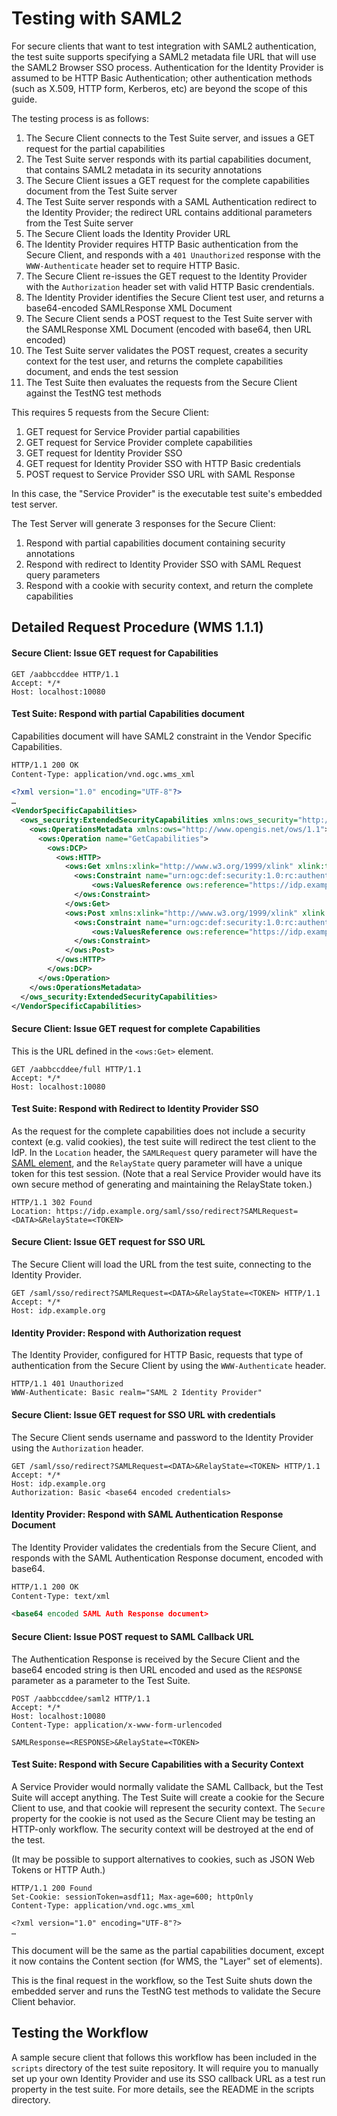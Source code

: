 
# Testing with SAML2

For secure clients that want to test integration with SAML2 authentication, the test suite supports specifying a SAML2 metadata file URL that will use the SAML2 Browser SSO process. Authentication for the Identity Provider is assumed to be HTTP Basic Authentication; other authentication methods (such as X.509, HTTP form, Kerberos, etc) are beyond the scope of this guide.

The testing process is as follows:

1. The Secure Client connects to the Test Suite server, and issues a GET request for the partial capabilities
2. The Test Suite server responds with its partial capabilities document, that contains SAML2 metadata in its security annotations
3. The Secure Client issues a GET request for the complete capabilities document from the Test Suite server
4. The Test Suite server responds with a SAML Authentication redirect to the Identity Provider; the redirect URL contains additional parameters from the Test Suite server
5. The Secure Client loads the Identity Provider URL
6. The Identity Provider requires HTTP Basic authentication from the Secure Client, and responds with a `401 Unauthorized` response with the `WWW-Authenticate` header set to require HTTP Basic.
7. The Secure Client re-issues the GET request to the Identity Provider with the `Authorization` header set with valid HTTP Basic crendentials.
8. The Identity Provider identifies the Secure Client test user, and returns a base64-encoded SAMLResponse XML Document
9. The Secure Client sends a POST request to the Test Suite server with the SAMLResponse XML Document (encoded with base64, then URL encoded)
10. The Test Suite server validates the POST request, creates a security context for the test user, and returns the complete capabilities document, and ends the test session
11. The Test Suite then evaluates the requests from the Secure Client against the TestNG test methods

This requires 5 requests from the Secure Client:

1. GET request for Service Provider partial capabilities
2. GET request for Service Provider complete capabilities
3. GET request for Identity Provider SSO
4. GET request for Identity Provider SSO with HTTP Basic credentials
5. POST request to Service Provider SSO URL with SAML Response

In this case, the "Service Provider" is the executable test suite's embedded test server.

The Test Server will generate 3 responses for the Secure Client:

1. Respond with partial capabilities document containing security annotations
2. Respond with redirect to Identity Provider SSO with SAML Request query parameters
3. Respond with a cookie with security context, and return the complete capabilities

## Detailed Request Procedure (WMS 1.1.1)

#### Secure Client: Issue GET request for Capabilities

```
GET /aabbccddee HTTP/1.1
Accept: */*
Host: localhost:10080
```

#### Test Suite: Respond with partial Capabilities document

Capabilities document will have SAML2 constraint in the Vendor Specific Capabilities.

```xml
HTTP/1.1 200 OK
Content-Type: application/vnd.ogc.wms_xml

<?xml version="1.0" encoding="UTF-8"?>
…
<VendorSpecificCapabilities>
  <ows_security:ExtendedSecurityCapabilities xmlns:ows_security="http://www.opengis.net/security/1.0">
    <ows:OperationsMetadata xmlns:ows="http://www.opengis.net/ows/1.1">
      <ows:Operation name="GetCapabilities">
        <ows:DCP>
          <ows:HTTP>
            <ows:Get xmlns:xlink="http://www.w3.org/1999/xlink" xlink:type="simple" xlink:href="https://localhost:10080/aabbccddee/full">
              <ows:Constraint name="urn:ogc:def:security:1.0:rc:authentication:saml2">
                  <ows:ValuesReference ows:reference="https://idp.example.org/saml/sso"/>
              </ows:Constraint>
            </ows:Get>
            <ows:Post xmlns:xlink="http://www.w3.org/1999/xlink" xlink:type="simple" xlink:href="https://localhost:10080/aabbccddee/full">
              <ows:Constraint name="urn:ogc:def:security:1.0:rc:authentication:saml2">
                  <ows:ValuesReference ows:reference="https://idp.example.org/saml/sso"/>
              </ows:Constraint>
            </ows:Post>
          </ows:HTTP>
        </ows:DCP>
      </ows:Operation>
    </ows:OperationsMetadata>
  </ows_security:ExtendedSecurityCapabilities>
</VendorSpecificCapabilities>
```

#### Secure Client: Issue GET request for complete Capabilities

This is the URL defined in the `<ows:Get>` element.

```
GET /aabbccddee/full HTTP/1.1
Accept: */*
Host: localhost:10080
```

#### Test Suite: Respond with Redirect to Identity Provider SSO

As the request for the complete capabilities does not include a security context (e.g. valid cookies), the test suite will redirect the test client to the IdP. In the `Location` header, the `SAMLRequest` query parameter will have the [SAML element](https://en.wikipedia.org/wiki/SAML_2.0#SP_Redirect_Request;_IdP_POST_Response), and the `RelayState` query parameter will have a unique token for this test session. (Note that a real Service Provider would have its own secure method of generating and maintaining the RelayState token.)

```
HTTP/1.1 302 Found
Location: https://idp.example.org/saml/sso/redirect?SAMLRequest=<DATA>&RelayState=<TOKEN>
```

#### Secure Client: Issue GET request for SSO URL

The Secure Client will load the URL from the test suite, connecting to the Identity Provider.

```
GET /saml/sso/redirect?SAMLRequest=<DATA>&RelayState=<TOKEN> HTTP/1.1
Accept: */*
Host: idp.example.org
```

#### Identity Provider: Respond with Authorization request

The Identity Provider, configured for HTTP Basic, requests that type of authentication from the Secure Client by using the `WWW-Authenticate` header.

```
HTTP/1.1 401 Unauthorized
WWW-Authenticate: Basic realm="SAML 2 Identity Provider"
```

#### Secure Client: Issue GET request for SSO URL with credentials

The Secure Client sends username and password to the Identity Provider using the `Authorization` header.

```
GET /saml/sso/redirect?SAMLRequest=<DATA>&RelayState=<TOKEN> HTTP/1.1
Accept: */*
Host: idp.example.org
Authorization: Basic <base64 encoded credentials>
```

#### Identity Provider: Respond with SAML Authentication Response Document

The Identity Provider validates the credentials from the Secure Client, and responds with the SAML Authentication Response document, encoded with base64.

```xml
HTTP/1.1 200 OK
Content-Type: text/xml

<base64 encoded SAML Auth Response document>
```

#### Secure Client: Issue POST request to SAML Callback URL

The Authentication Response is received by the Secure Client and the base64 encoded string is then URL encoded and used as the `RESPONSE` parameter as a parameter to the Test Suite.

```
POST /aabbccddee/saml2 HTTP/1.1
Accept: */*
Host: localhost:10080
Content-Type: application/x-www-form-urlencoded

SAMLResponse=<RESPONSE>&RelayState=<TOKEN>
```

#### Test Suite: Respond with Secure Capabilities with a Security Context

A Service Provider would normally validate the SAML Callback, but the Test Suite will accept anything. The Test Suite will create a cookie for the Secure Client to use, and that cookie will represent the security context. The `Secure` property for the cookie is not used as the Secure Client may be testing an HTTP-only workflow. The security context will be destroyed at the end of the test.

(It may be possible to support alternatives to cookies, such as JSON Web Tokens or HTTP Auth.)

```
HTTP/1.1 200 Found
Set-Cookie: sessionToken=asdf11; Max-age=600; httpOnly
Content-Type: application/vnd.ogc.wms_xml

<?xml version="1.0" encoding="UTF-8"?>
…
```

This document will be the same as the partial capabilities document, except it now contains the Content section (for WMS, the "Layer" set of elements).

This is the final request in the workflow, so the Test Suite shuts down the embedded server and runs the TestNG test methods to validate the Secure Client behavior.

## Testing the Workflow

A sample secure client that follows this workflow has been included in the `scripts` directory of the test suite repository. It will require you to manually set up your own Identity Provider and use its SSO callback URL as a test run property in the test suite. For more details, see the README in the scripts directory.

